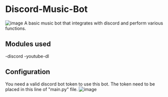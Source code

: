 # Discord-Music-Bot
![image](https://user-images.githubusercontent.com/35624536/163665220-f25d3dce-83f7-4bab-a74c-aeec9534c2ea.png)
A basic music bot that integrates with discord and perform various functions.

## Modules used
-discord
-youtube-dl

## Configuration
You need a valid discord bot token to use this bot.
The token need to be placed in this line of "main.py" file.
![image](https://user-images.githubusercontent.com/35624536/163665356-86a8cebb-3efc-4648-a69d-06579a80b03c.png)
